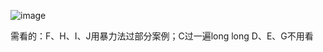 ![image](https://user-images.githubusercontent.com/72455267/230089642-cae9841f-36d7-4c0b-868c-9086d68b5990.png)


需看的：F、H、I、J用暴力法过部分案例；C过一遍long long 
D、E、G不用看
